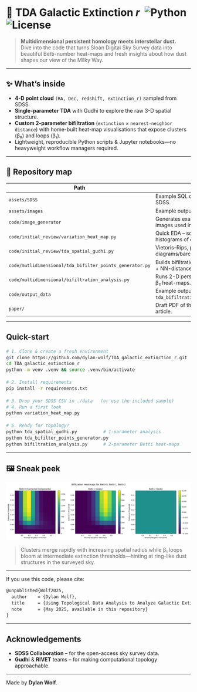# 🌌 **TDA Galactic Extinction _r_** &nbsp;![Python](https://img.shields.io/badge/python-3.10+-blue) ![License](https://img.shields.io/github/license/dylan-wolf/TDA_galactic_extinction_r)

> **Multidimensional persistent homology meets interstellar dust.**  
> Dive into the code that turns Sloan Digital Sky Survey data into beautiful Betti-number heat-maps and fresh insights about how dust shapes our view of the Milky Way.  

---

## ✨ What’s inside
* **4-D point cloud** `(RA, Dec, redshift, extinction_r)` sampled from SDSS.
* **Single-parameter TDA** with Gudhi to explore the raw 3-D spatial structure.
* **Custom 2-parameter bifiltration** (`extinction` × `nearest-neighbor distance`) with home-built heat-map visualisations that expose clusters (β₀) and loops (β₁). 
* Lightweight, reproducible Python scripts & Jupyter notebooks—no heavyweight workflow managers required.

---

## 📂 Repository map

| Path | Purpose |
|------|---------|
| `assets/SDSS` | Example SQL queries and outputs to SDSS. |
|`assets/images` | Example outputs of the program. |
|`code/image_generator` | Generates example simplicial complex images used in paper. |
| `code/initial_review/variation_heat_map.py` | Quick EDA – scatter, hexbin, histograms of **extinction_r**.|
| `code/initial_review/tda_spatial_gudhi.py` | Vietoris–Rips, persistence diagrams/barcodes on **[RA,Dec,z]**. |
| `code/mutlidimensional/tda_bifilter_points_generator.py` | Builds bifiltration input grid (extinction + NN-distance). |
| `code/multidimensional/bifiltration_analysis.py` | Runs 2-D persistence, spits out β₀/β₁/β₂ heat-maps. |
| `code/output_data` | Example output data of `tda_bifiltration_points_generator.py`. |
| `paper/` | Draft PDF of the companion research article. |

---

## Quick-start

```bash
# 1. Clone & create a fresh environment
git clone https://github.com/dylan-wolf/TDA_galactic_extinction_r.git
cd TDA_galactic_extinction_r
python -m venv .venv && source .venv/bin/activate

# 2. Install requirements
pip install -r requirements.txt   

# 3. Drop your SDSS CSV in ./data   (or use the included sample)
# 4. Run a first look
python variation_heat_map.py

# 5. Ready for topology?
python tda_spatial_gudhi.py          # 1-parameter analysis
python tda_bifilter_points_generator.py
python bifiltration_analysis.py      # 2-parameter Betti heat-maps

```
---

## 🖼 Sneak peek

![β₀/β₁ heat-map teaser](/assets/images/bifiltration_output/first_Betti-heatmap.png)

> Clusters merge rapidly with increasing spatial radius while β₁ loops bloom at intermediate extinction thresholds—hinting at ring-like dust structures in the surveyed sky.

---


If you use this code, please cite:

```latex
@unpublished{Wolf2025,
  author    = {Dylan Wolf},
  title     = {Using Topological Data Analysis to Analyze Galactic Extinction Rates},
  note      = {May 2025, available in this repository}
}
```

---

## Acknowledgements
* **SDSS Collaboration** – for the open-access sky survey data.
* **Gudhi** & **RIVET** teams – for making computational topology approachable.

---

Made by **Dylan Wolf**.
